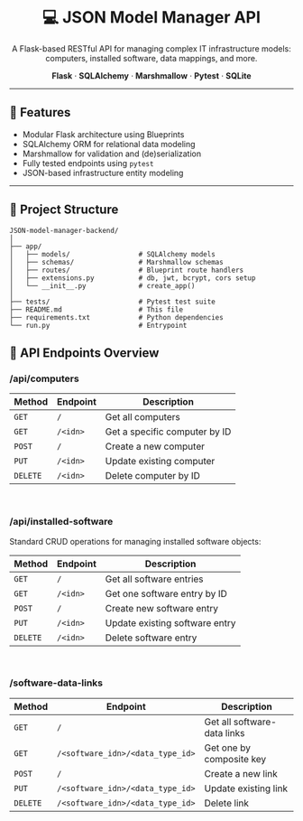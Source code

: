 <h1 align="center">💻 JSON Model Manager API</h1>

<p align="center">
  A Flask-based RESTful API for managing complex IT infrastructure models: computers, installed software, data mappings, and more.
</p>

<p align="center">
  <strong>Flask</strong> · 
  <strong>SQLAlchemy</strong> · 
  <strong>Marshmallow</strong> · 
  <strong>Pytest</strong> · 
  <strong>SQLite</strong>
</p>

<hr />

## 🚀 Features

<ul>
  <li>Modular Flask architecture using Blueprints</li>
  <li>SQLAlchemy ORM for relational data modeling</li>
  <li>Marshmallow for validation and (de)serialization</li>
  <li>Fully tested endpoints using <code>pytest</code></li>
  <li>JSON-based infrastructure entity modeling</li>
</ul>

---

## 📁 Project Structure

```plaintext
JSON-model-manager-backend/
│
├── app/
│   ├── models/                 # SQLAlchemy models
│   ├── schemas/                # Marshmallow schemas
│   ├── routes/                 # Blueprint route handlers
│   ├── extensions.py           # db, jwt, bcrypt, cors setup
│   └── __init__.py             # create_app()
│
├── tests/                      # Pytest test suite
├── README.md                   # This file
├── requirements.txt            # Python dependencies
└── run.py                      # Entrypoint
```

## 🔌 API Endpoints Overview

<h3>/api/computers</h3>

<table>
  <thead>
    <tr>
      <th>Method</th>
      <th>Endpoint</th>
      <th>Description</th>
    </tr>
  </thead>
  <tbody>
    <tr>
      <td><code>GET</code></td>
      <td><code>/</code></td>
      <td>Get all computers</td>
    </tr>
    <tr>
      <td><code>GET</code></td>
      <td><code>/&lt;idn&gt;</code></td>
      <td>Get a specific computer by ID</td>
    </tr>
    <tr>
      <td><code>POST</code></td>
      <td><code>/</code></td>
      <td>Create a new computer</td>
    </tr>
    <tr>
      <td><code>PUT</code></td>
      <td><code>/&lt;idn&gt;</code></td>
      <td>Update existing computer</td>
    </tr>
    <tr>
      <td><code>DELETE</code></td>
      <td><code>/&lt;idn&gt;</code></td>
      <td>Delete computer by ID</td>
    </tr>
  </tbody>
</table>

<br />

<h3>/api/installed-software</h3>

<p>Standard CRUD operations for managing installed software objects:</p>

<table>
  <thead>
    <tr>
      <th>Method</th>
      <th>Endpoint</th>
      <th>Description</th>
    </tr>
  </thead>
  <tbody>
    <tr><td><code>GET</code></td><td><code>/</code></td><td>Get all software entries</td></tr>
    <tr><td><code>GET</code></td><td><code>/&lt;idn&gt;</code></td><td>Get one software entry by ID</td></tr>
    <tr><td><code>POST</code></td><td><code>/</code></td><td>Create new software entry</td></tr>
    <tr><td><code>PUT</code></td><td><code>/&lt;idn&gt;</code></td><td>Update existing software entry</td></tr>
    <tr><td><code>DELETE</code></td><td><code>/&lt;idn&gt;</code></td><td>Delete software entry</td></tr>
  </tbody>
</table>

<br />

<h3>/software-data-links</h3>

<table>
  <thead>
    <tr>
      <th>Method</th>
      <th>Endpoint</th>
      <th>Description</th>
    </tr>
  </thead>
  <tbody>
    <tr><td><code>GET</code></td><td><code>/</code></td><td>Get all software-data links</td></tr>
    <tr><td><code>GET</code></td><td><code>/&lt;software_idn&gt;/&lt;data_type_id&gt;</code></td><td>Get one by composite key</td></tr>
    <tr><td><code>POST</code></td><td><code>/</code></td><td>Create a new link</td></tr>
    <tr><td><code>PUT</code></td><td><code>/&lt;software_idn&gt;/&lt;data_type_id&gt;</code></td><td>Update existing link</td></tr>
    <tr><td><code>DELETE</code></td><td><code>/&lt;software_idn&gt;/&lt;data_type_id&gt;</code></td><td>Delete link</td></tr>
  </tbody>
</table>
